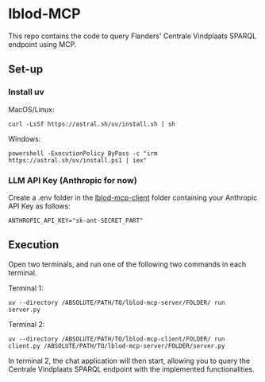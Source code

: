 # lblod-MCP
This repo contains the code to query Flanders' Centrale Vindplaats SPARQL endpoint using MCP.

## Set-up
### Install uv
MacOS/Linux:
```
curl -LsSf https://astral.sh/uv/install.sh | sh
```
Windows:
```
powershell -ExecutionPolicy ByPass -c "irm https://astral.sh/uv/install.ps1 | iex"
```
### LLM API Key (Anthropic for now)
Create a .env folder in the [lblod-mcp-client](/lblod-mcp-client) folder containing your Anthropic API Key as follows:
```
ANTHROPIC_API_KEY="sk-ant-SECRET_PART"
```

## Execution
Open two terminals, and run one of the following two commands in each terminal.

Terminal 1:
```
uv --directory /ABSOLUTE/PATH/TO/lblod-mcp-server/FOLDER/ run server.py
```
Terminal 2:
```
uv --directory /ABSOLUTE/PATH/TO/lblod-mcp-client/FOLDER/ run client.py /ABSOLUTE/PATH/TO/lblod-mcp-server/FOLDER/server.py
```
In terminal 2, the chat application will then start, allowing you to query the Centrale Vindplaats SPARQL endpoint with the implemented functionalities.


